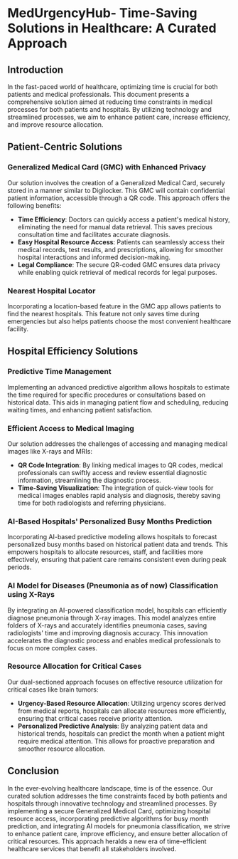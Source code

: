 # MedUrgencyHub- Time-Saving Solutions in Healthcare: A Curated Approach

## Introduction

In the fast-paced world of healthcare, optimizing time is crucial for both patients and medical professionals. This document presents a comprehensive solution aimed at reducing time constraints in medical processes for both patients and hospitals. By utilizing technology and streamlined processes, we aim to enhance patient care, increase efficiency, and improve resource allocation.

## Patient-Centric Solutions

### Generalized Medical Card (GMC) with Enhanced Privacy

Our solution involves the creation of a Generalized Medical Card, securely stored in a manner similar to Digilocker. This GMC will contain confidential patient information, accessible through a QR code. This approach offers the following benefits:

- **Time Efficiency**: Doctors can quickly access a patient's medical history, eliminating the need for manual data retrieval. This saves precious consultation time and facilitates accurate diagnosis.
- **Easy Hospital Resource Access**: Patients can seamlessly access their medical records, test results, and prescriptions, allowing for smoother hospital interactions and informed decision-making.
- **Legal Compliance**: The secure QR-coded GMC ensures data privacy while enabling quick retrieval of medical records for legal purposes.

### Nearest Hospital Locator

Incorporating a location-based feature in the GMC app allows patients to find the nearest hospitals. This feature not only saves time during emergencies but also helps patients choose the most convenient healthcare facility.

## Hospital Efficiency Solutions

### Predictive Time Management

Implementing an advanced predictive algorithm allows hospitals to estimate the time required for specific procedures or consultations based on historical data. This aids in managing patient flow and scheduling, reducing waiting times, and enhancing patient satisfaction.

### Efficient Access to Medical Imaging

Our solution addresses the challenges of accessing and managing medical images like X-rays and MRIs:

- **QR Code Integration**: By linking medical images to QR codes, medical professionals can swiftly access and review essential diagnostic information, streamlining the diagnostic process.
- **Time-Saving Visualization**: The integration of quick-view tools for medical images enables rapid analysis and diagnosis, thereby saving time for both radiologists and referring physicians.

### AI-Based Hospitals' Personalized Busy Months Prediction

Incorporating AI-based predictive modeling allows hospitals to forecast personalized busy months based on historical patient data and trends. This empowers hospitals to allocate resources, staff, and facilities more effectively, ensuring that patient care remains consistent even during peak periods.

### AI Model for Diseases (Pneumonia as of now) Classification using X-Rays

By integrating an AI-powered classification model, hospitals can efficiently diagnose pneumonia through X-ray images. This model analyzes entire folders of X-rays and accurately identifies pneumonia cases, saving radiologists' time and improving diagnosis accuracy. This innovation accelerates the diagnostic process and enables medical professionals to focus on more complex cases.

### Resource Allocation for Critical Cases

Our dual-sectioned approach focuses on effective resource utilization for critical cases like brain tumors:

- **Urgency-Based Resource Allocation**: Utilizing urgency scores derived from medical reports, hospitals can allocate resources more efficiently, ensuring that critical cases receive priority attention.
- **Personalized Predictive Analysis**: By analyzing patient data and historical trends, hospitals can predict the month when a patient might require medical attention. This allows for proactive preparation and smoother resource allocation.

## Conclusion

In the ever-evolving healthcare landscape, time is of the essence. Our curated solution addresses the time constraints faced by both patients and hospitals through innovative technology and streamlined processes. By implementing a secure Generalized Medical Card, optimizing hospital resource access, incorporating predictive algorithms for busy month prediction, and integrating AI models for pneumonia classification, we strive to enhance patient care, improve efficiency, and ensure better allocation of critical resources. This approach heralds a new era of time-efficient healthcare services that benefit all stakeholders involved.
